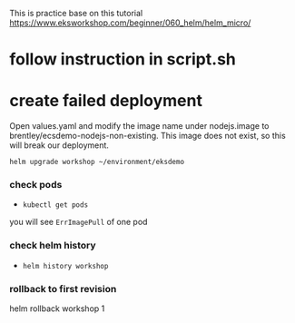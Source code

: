 This is practice base on this tutorial https://www.eksworkshop.com/beginner/060_helm/helm_micro/

# follow instruction in script.sh

# create failed deployment
Open values.yaml and modify the image name under nodejs.image to brentley/ecsdemo-nodejs-non-existing. This image does not exist, so this will break our deployment.

```shell
helm upgrade workshop ~/environment/eksdemo
```

### check pods
- `kubectl get pods`

you will see `ErrImagePull` of one pod

### check helm history
- `helm history workshop`

### rollback to first revision
helm rollback workshop 1